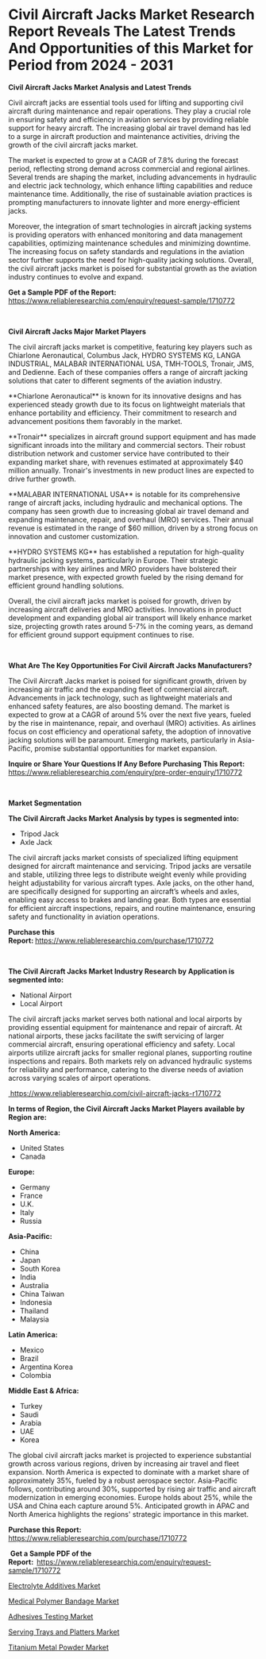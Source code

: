 <p><h1>Civil Aircraft Jacks Market Research Report Reveals The Latest Trends And Opportunities of this Market for Period from 2024 - 2031</h1></p><p><strong>Civil Aircraft Jacks Market Analysis and Latest Trends</strong></p>
<p><p>Civil aircraft jacks are essential tools used for lifting and supporting civil aircraft during maintenance and repair operations. They play a crucial role in ensuring safety and efficiency in aviation services by providing reliable support for heavy aircraft. The increasing global air travel demand has led to a surge in aircraft production and maintenance activities, driving the growth of the civil aircraft jacks market.</p><p>The market is expected to grow at a CAGR of 7.8% during the forecast period, reflecting strong demand across commercial and regional airlines. Several trends are shaping the market, including advancements in hydraulic and electric jack technology, which enhance lifting capabilities and reduce maintenance time. Additionally, the rise of sustainable aviation practices is prompting manufacturers to innovate lighter and more energy-efficient jacks. </p><p>Moreover, the integration of smart technologies in aircraft jacking systems is providing operators with enhanced monitoring and data management capabilities, optimizing maintenance schedules and minimizing downtime. The increasing focus on safety standards and regulations in the aviation sector further supports the need for high-quality jacking solutions. Overall, the civil aircraft jacks market is poised for substantial growth as the aviation industry continues to evolve and expand.</p></p>
<p><strong>Get a Sample PDF of the Report:&nbsp;</strong> <a href="https://www.reliableresearchiq.com/enquiry/request-sample/1710772?utm_campaign=1106&utm_medium=2&utm_source=Github&utm_content=ia&utm_term=22102024&utm_id=civil-aircraft-jacks">https://www.reliableresearchiq.com/enquiry/request-sample/1710772</a></p>
<p>&nbsp;</p>
<p><strong>Civil Aircraft Jacks Major Market Players</strong></p>
<p><p>The civil aircraft jacks market is competitive, featuring key players such as Chiarlone Aeronautical, Columbus Jack, HYDRO SYSTEMS KG, LANGA INDUSTRIAL, MALABAR INTERNATIONAL USA, TMH-TOOLS, Tronair, JMS, and Dedienne. Each of these companies offers a range of aircraft jacking solutions that cater to different segments of the aviation industry.</p><p>**Chiarlone Aeronautical** is known for its innovative designs and has experienced steady growth due to its focus on lightweight materials that enhance portability and efficiency. Their commitment to research and advancement positions them favorably in the market.</p><p>**Tronair** specializes in aircraft ground support equipment and has made significant inroads into the military and commercial sectors. Their robust distribution network and customer service have contributed to their expanding market share, with revenues estimated at approximately $40 million annually. Tronair's investments in new product lines are expected to drive further growth.</p><p>**MALABAR INTERNATIONAL USA** is notable for its comprehensive range of aircraft jacks, including hydraulic and mechanical options. The company has seen growth due to increasing global air travel demand and expanding maintenance, repair, and overhaul (MRO) services. Their annual revenue is estimated in the range of $60 million, driven by a strong focus on innovation and customer customization.</p><p>**HYDRO SYSTEMS KG** has established a reputation for high-quality hydraulic jacking systems, particularly in Europe. Their strategic partnerships with key airlines and MRO providers have bolstered their market presence, with expected growth fueled by the rising demand for efficient ground handling solutions.</p><p>Overall, the civil aircraft jacks market is poised for growth, driven by increasing aircraft deliveries and MRO activities. Innovations in product development and expanding global air transport will likely enhance market size, projecting growth rates around 5-7% in the coming years, as demand for efficient ground support equipment continues to rise.</p></p>
<p>&nbsp;</p>
<p><strong>What Are The Key Opportunities For Civil Aircraft Jacks Manufacturers?</strong></p>
<p><p>The Civil Aircraft Jacks market is poised for significant growth, driven by increasing air traffic and the expanding fleet of commercial aircraft. Advancements in jack technology, such as lightweight materials and enhanced safety features, are also boosting demand. The market is expected to grow at a CAGR of around 5% over the next five years, fueled by the rise in maintenance, repair, and overhaul (MRO) activities. As airlines focus on cost efficiency and operational safety, the adoption of innovative jacking solutions will be paramount. Emerging markets, particularly in Asia-Pacific, promise substantial opportunities for market expansion.</p></p>
<p><strong>Inquire or Share Your Questions If Any Before Purchasing This Report:</strong> <a href="https://www.reliableresearchiq.com/enquiry/pre-order-enquiry/1710772?utm_campaign=1106&utm_medium=2&utm_source=Github&utm_content=ia&utm_term=22102024&utm_id=civil-aircraft-jacks">https://www.reliableresearchiq.com/enquiry/pre-order-enquiry/1710772</a></p>
<p>&nbsp;</p>
<p><strong>Market Segmentation</strong></p>
<p><strong>The Civil Aircraft Jacks Market Analysis by types is segmented into:</strong></p>
<p><ul><li>Tripod Jack</li><li>Axle Jack</li></ul></p>
<p><p>The civil aircraft jacks market consists of specialized lifting equipment designed for aircraft maintenance and servicing. Tripod jacks are versatile and stable, utilizing three legs to distribute weight evenly while providing height adjustability for various aircraft types. Axle jacks, on the other hand, are specifically designed for supporting an aircraft’s wheels and axles, enabling easy access to brakes and landing gear. Both types are essential for efficient aircraft inspections, repairs, and routine maintenance, ensuring safety and functionality in aviation operations.</p></p>
<p><strong>Purchase this Report:&nbsp;</strong><a href="https://www.reliableresearchiq.com/purchase/1710772?utm_campaign=1106&utm_medium=2&utm_source=Github&utm_content=ia&utm_term=22102024&utm_id=civil-aircraft-jacks">https://www.reliableresearchiq.com/purchase/1710772</a></p>
<p>&nbsp;</p>
<p><strong>The Civil Aircraft Jacks Market Industry Research by Application is segmented into:</strong></p>
<p><ul><li>National Airport</li><li>Local Airport</li></ul></p>
<p><p>The civil aircraft jacks market serves both national and local airports by providing essential equipment for maintenance and repair of aircraft. At national airports, these jacks facilitate the swift servicing of larger commercial aircraft, ensuring operational efficiency and safety. Local airports utilize aircraft jacks for smaller regional planes, supporting routine inspections and repairs. Both markets rely on advanced hydraulic systems for reliability and performance, catering to the diverse needs of aviation across varying scales of airport operations.</p></p>
<p><a href="https://www.reliableresearchiq.com/civil-aircraft-jacks-r1710772?utm_campaign=1106&utm_medium=2&utm_source=Github&utm_content=ia&utm_term=22102024&utm_id=civil-aircraft-jacks">&nbsp;https://www.reliableresearchiq.com/civil-aircraft-jacks-r1710772</a></p>
<p><strong>In terms of Region, the Civil Aircraft Jacks Market Players available by Region are:</strong></p>
<p>
    <p> <strong> North America: </strong>
        <ul>
            <li>United States</li>
            <li>Canada</li>
        </ul>
        </p> 
    <p> <strong> Europe: </strong>
        <ul>
            <li>Germany</li>
            <li>France</li>
            <li>U.K.</li>
            <li>Italy</li>
            <li>Russia</li>
        </ul>
        </p> 
    <p> <strong> Asia-Pacific: </strong>
        <ul>
            <li>China</li>
            <li>Japan</li>
            <li>South Korea</li>
            <li>India</li>
            <li>Australia</li>
            <li>China Taiwan</li>
            <li>Indonesia</li>
            <li>Thailand</li>
            <li>Malaysia</li>
        </ul>
        </p> 
    <p> <strong> Latin America: </strong>
        <ul>
            <li>Mexico</li>
            <li>Brazil</li>
            <li>Argentina Korea</li>
            <li>Colombia</li>
        </ul>
        </p> 
    <p> <strong> Middle East & Africa: </strong>
        <ul>
            <li>Turkey</li>
            <li>Saudi</li>
            <li>Arabia</li>
            <li>UAE</li>
            <li>Korea</li>
        </ul>
    </p>
    </p>
<p><p>The global civil aircraft jacks market is projected to experience substantial growth across various regions, driven by increasing air travel and fleet expansion. North America is expected to dominate with a market share of approximately 35%, fueled by a robust aerospace sector. Asia-Pacific follows, contributing around 30%, supported by rising air traffic and aircraft modernization in emerging economies. Europe holds about 25%, while the USA and China each capture around 5%. Anticipated growth in APAC and North America highlights the regions' strategic importance in this market.</p></p>
<p><strong>Purchase this Report: </strong><a href="https://www.reliableresearchiq.com/purchase/1710772?utm_campaign=1106&utm_medium=2&utm_source=Github&utm_content=ia&utm_term=22102024&utm_id=civil-aircraft-jacks">https://www.reliableresearchiq.com/purchase/1710772</a></p>
<p>&nbsp;<strong>Get a Sample PDF of the Report:&nbsp;&nbsp;</strong><a href="https://www.reliableresearchiq.com/enquiry/request-sample/1710772?utm_campaign=1106&utm_medium=2&utm_source=Github&utm_content=ia&utm_term=22102024&utm_id=civil-aircraft-jacks">https://www.reliableresearchiq.com/enquiry/request-sample/1710772</a></p>
<p><strong></strong></p>
<p><p><a href="https://medium.com/@luxssbml/global-electrolyte-additives-market-focus-on-product-type-vinylene-carbonate-vc-fluoroethylene-3ad499f8fbf0?utm_campaign=1106&utm_medium=2&utm_source=Github&utm_content=ia&utm_term=22102024&utm_id=civil-aircraft-jacks">Electrolyte Additives Market</a></p><p><a href="https://github.com/DorinaOsmani364/Market-Research-Report-List-1/blob/main/medical-polymer-bandage-market.md?utm_campaign=1106&utm_medium=2&utm_source=Github&utm_content=ia&utm_term=22102024&utm_id=civil-aircraft-jacks">Medical Polymer Bandage Market</a></p><p><a href="https://www.linkedin.com/pulse/adhesives-testing-market-forecasts-trends-impact-analysis-2024-6moac?utm_campaign=1106&utm_medium=2&utm_source=Github&utm_content=ia&utm_term=22102024&utm_id=civil-aircraft-jacks">Adhesives Testing Market</a></p><p><a href="https://github.com/azucena6lzcou/Market-Research-Report-List-1/blob/main/serving-trays-and-platters-market.md?utm_campaign=1106&utm_medium=2&utm_source=Github&utm_content=ia&utm_term=22102024&utm_id=civil-aircraft-jacks">Serving Trays and Platters Market</a></p><p><a href="https://medium.com/@loanv6asmitty/titanium-metal-powder-market-overview-and-forecast-2024-2031-a-detailed-study-of-market-type-and-803710d329ca?utm_campaign=1106&utm_medium=2&utm_source=Github&utm_content=ia&utm_term=22102024&utm_id=civil-aircraft-jacks">Titanium Metal Powder Market</a></p></p>